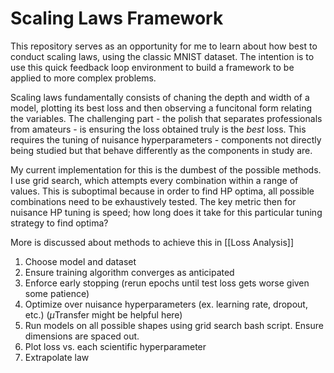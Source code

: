 # Scaling Laws Framework

This repository serves as an opportunity for me to learn about how best to conduct scaling laws, using the classic MNIST dataset. The intention is to use this quick feedback loop environment to build a framework to be applied to more complex problems. 

Scaling laws fundamentally consists of chaning the depth and width of a model, plotting its best loss and then observing a funcitonal form relating the variables. The challenging part - the polish that separates professionals from amateurs - is ensuring the loss obtained truly is the *best* loss. This requires the tuning of nuisance hyperparameters - components not directly being studied but that behave differently as the components in study are.

My current implementation for this is the dumbest of the possible methods. I use grid search, which attempts every combination within a range of values. This is suboptimal because in order to find HP optima, all possible combinations need to be exhaustively tested. The key metric then for nuisance HP tuning is speed; how long does it take for this particular tuning strategy to find optima?

More is discussed about methods to achieve this in [[Loss Analysis]]

1. Choose model and dataset
2. Ensure training algorithm converges as anticipated
3. Enforce early stopping (rerun epochs until test loss gets worse given some patience)
4. Optimize over nuisance hyperparameters (ex. learning rate, dropout, etc.) ($\mu$Transfer might be helpful here)
5. Run models on all possible shapes using grid search bash script. Ensure dimensions are spaced out.
6. Plot loss vs. each scientific hyperparameter
7. Extrapolate law


